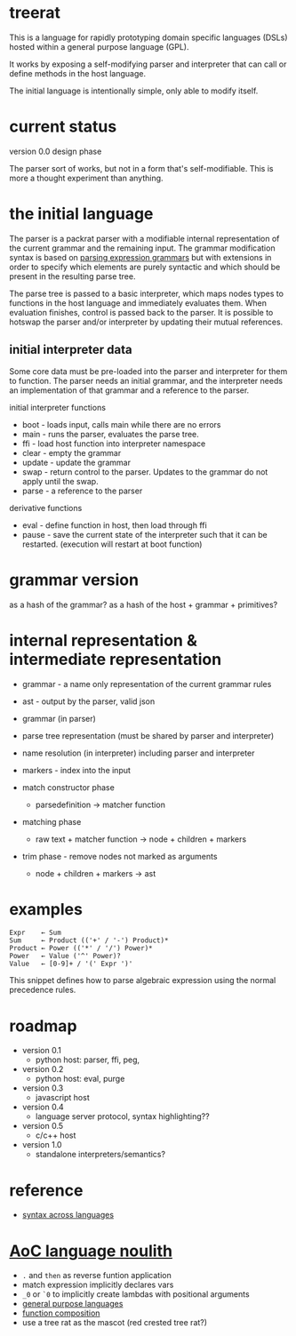 # treerat

This is a language for rapidly prototyping domain specific languages (DSLs) hosted within a general purpose language (GPL).

It works by exposing a self-modifying parser and interpreter that can call or define methods in the host language.

The initial language is intentionally simple, only able to modify itself.

# current status
version 0.0 design phase

The parser sort of works, but not in a form that's self-modifiable.
This is more a thought experiment than anything.

# the initial language
The parser is a packrat parser with a modifiable internal representation of the current grammar and the remaining input.
The grammar modification syntax is based on [parsing expression grammars](https://en.wikipedia.org/wiki/Parsing_expression_grammar) but with extensions in order to specify which elements are purely syntactic and which should be present in the resulting parse tree.

The parse tree is passed to a basic interpreter, which maps nodes types to functions in the host language and immediately evaluates them. When evaluation finishes, control is passed back to the parser. It is possible to hotswap the parser and/or interpreter by updating their mutual references.


## initial interpreter data
Some core data must be pre-loaded into the parser and interpreter for them to function.
The parser needs an initial grammar, and the interpreter needs an implementation of that grammar and a reference to the parser.

initial interpreter functions
* boot - loads input, calls main while there are no errors
* main - runs the parser, evaluates the parse tree.
* ffi - load host function into interpreter namespace
* clear - empty the grammar
* update - update the grammar
* swap - return control to the parser. Updates to the grammar do not apply until the swap.
* parse - a reference to the parser

derivative functions
* eval - define function in host, then load through ffi
* pause - save the current state of the interpreter such that it can be restarted. (execution will restart at boot function)

# grammar version
as a hash of the grammar?
as a hash of the host + grammar + primitives?

# internal representation & intermediate representation
* grammar - a name only representation of the current grammar rules
* ast - output by the parser, valid json


* grammar (in parser)
* parse tree representation (must be shared by parser and interpreter)
* name resolution (in interpreter) including parser and interpreter

* markers - index into the input

* match constructor phase
    * parsedefinition -> matcher function
* matching phase
    * raw text + matcher function -> node + children + markers
* trim phase - remove nodes not marked as arguments
    * node + children + markers -> ast



# examples

```
Expr    ← Sum
Sum     ← Product (('+' / '-') Product)*
Product ← Power (('*' / '/') Power)*
Power   ← Value ('^' Power)?
Value   ← [0-9]+ / '(' Expr ')'
```
This snippet defines how to parse algebraic expression using the normal precedence rules.
# roadmap
* version 0.1
    * python host: parser, ffi, peg, 
* version 0.2
    * python host: eval, purge
* version 0.3
    * javascript host
* version 0.4
    * language server protocol, syntax highlighting??
* version 0.5
    * c/c++ host
* version 1.0
    * standalone interpreters/semantics?

# reference
* [syntax across languages](http://rigaux.org/language-study/syntax-across-languages.html)


# [AoC language noulith](https://blog.vero.site/post/noulith)
* `.` and `then` as reverse funtion application
* match expression implicitly declares vars
* `_0` or `` `0 `` to implicitly create lambdas with positional arguments
* [general purpose languages](https://en.wikipedia.org/wiki/General-purpose_programming_language)
* [function composition](https://hackage.haskell.org/package/base-4.17.0.0/docs/Control-Arrow.html)
* use a tree rat as the mascot (red crested tree rat?)
